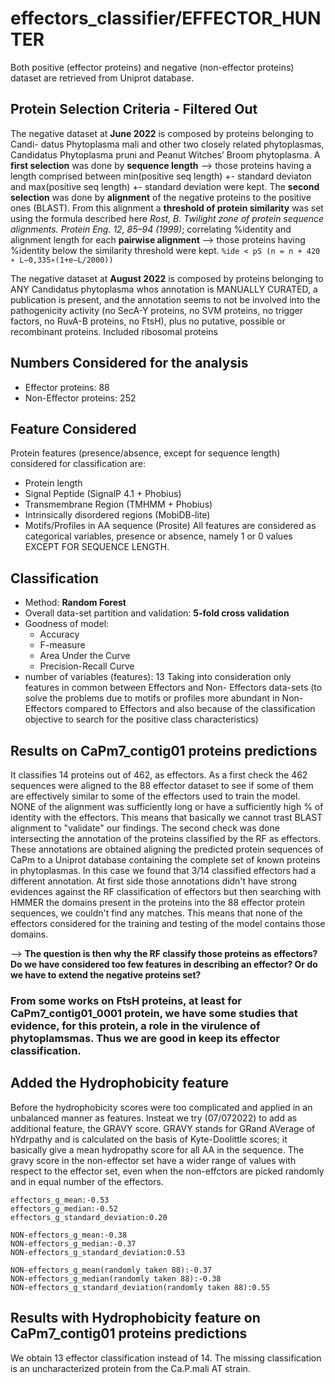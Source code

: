 # effectors_classifier/EFFECTOR_HUNTER

Both positive (effector proteins) and negative (non-effector proteins) dataset are
retrieved from Uniprot database.

## Protein Selection Criteria - Filtered Out
The negative dataset at **June 2022** is composed by proteins belonging to Candi-
datus Phytoplasma mali and other two closely related phytoplasmas, Candidatus
Phytoplasma pruni and Peanut Witches’ Broom phytoplasma.
A **first selection** was done by **sequence length** –> those proteins having a length
comprised between min(positive seq length) +- standard deviaton and max(positive
seq length) +- standard deviation were kept.
The **second selection** was done by **alignment** of the negative proteins to the
positive ones (BLAST). From this alignment a **threshold of protein similarity** was
set using the formula described here _Rost, B. Twilight zone of protein sequence
alignments. Protein Eng. 12, 85–94 (1999)_; correlating %identity and alignment
length for each **pairwise alignment** –> those proteins having %identity below the
similarity threshold were kept.
`%ide < pS (n = n + 420 ∗ L−0,335∗(1+e−L/2000))`

The negative dataset at **August 2022** is composed by proteins belonging to ANY Candidatus phytoplasma whos annotation is MANUALLY CURATED, a publication is present, and the annotation seems to not be involved into the pathogenicity activity (no SecA-Y proteins, no SVM proteins, no trigger factors, no RuvA-B proteins, no FtsH), plus no putative, possible or recombinant proteins. 
Included ribosomal proteins

## Numbers Considered for the analysis
- Effector proteins: 88
- Non-Effector proteins: 252

## Feature Considered
Protein features (presence/absence, except for sequence length) considered for
classification are:
 - Protein length
- Signal Peptide (SignalP 4.1 + Phobius)
- Transmembrane Region (TMHMM + Phobius)
-  Intrinsically disordered regions (MobiDB-lite)
- Motifs/Profiles in AA sequence (Prosite)
All features are considered as categorical variables, presence or absence, namely 1
or 0 values EXCEPT FOR SEQUENCE LENGTH.

## Classification
- Method: **Random Forest**
- Overall data-set partition and validation: **5-fold cross validation**
- Goodness of model:
  - Accuracy
  - F-measure
  - Area Under the Curve
  - Precision-Recall Curve
- number of variables (features): 13
Taking into consideration only features in common between Effectors and Non-
Effectors data-sets (to solve the problems due to motifs or profiles more abundant
in Non-Effectors compared to Effectors and also because of the classification objective to search for the positive class characteristics)

## Results on CaPm7_contig01 proteins predictions
It classifies 14 proteins out of 462, as effectors.
As a first check the 462 sequences were aligned to the 88 effector dataset to see if some of them are effectively similar to some of the effectors used to train the model. NONE of the alignment was sufficiently long or have a sufficiently high % of identity with the effectors. This means that basically we cannot trast BLAST alignment to "validate" our findings. 
The second check was done intersecting the annotation of the proteins classified by the RF as effectors. These annotations are obtained aligning the predicted protein sequences of CaPm to a Uniprot database containing the complete set of known proteins in phytoplasmas. In this case we found that 3/14 classified effectors had a different annotation. At first side those annotations didn't have strong evidences against the RF classification of effectors but then searching with HMMER the domains present in the proteins into the 88 effector protein sequences, we couldn't find any matches. This means that none of the effectors considered for the training and testing of the model contains those domains. 

--> **The question is then why the RF classify those proteins as effectors? Do we have considered too few features in describing an effector? Or do we have to extend the negative proteins set?** 
### From some works on FtsH proteins, at least for CaPm7_contig01_0001 protein, we have some studies that evidence, for this protein, a role in the virulence of phytoplamsmas. Thus we are good in keep its effector classification. 

## Added the Hydrophobicity feature
Before the hydrophobicity scores were too complicated and applied in an unbalanced manner as features. Insteat we try (07/072022) to add as additional feature, the GRAVY score. GRAVY stands for GRand AVerage of hYdrpathy and is calculated on the basis of Kyte-Doolittle scores; it basically give a mean hydropathy score for all AA in the sequence. 
The gravy score in the non-effector set have a wider range of values with respect to the effector set, even when the non-effctors are picked randomly and in equal number of the effectors. 
```
effectors_g_mean:-0.53
effectors_g_median:-0.52
effectors_g_standard_deviation:0.20

NON-effectors_g_mean:-0.38
NON-effectors_g_median:-0.37
NON-effectors_g_standard_deviation:0.53

NON-effectors_g_mean(randomly taken 88):-0.37
NON-effectors_g_median(randomly taken 88):-0.38
NON-effectors_g_standard_deviation(randomly taken 88):0.55
```

## Results with Hydrophobicity feature on CaPm7_contig01 proteins predictions
We obtain 13 effector classification instead of 14. The missing classification is an uncharacterized protein from the Ca.P.mali AT strain. 
